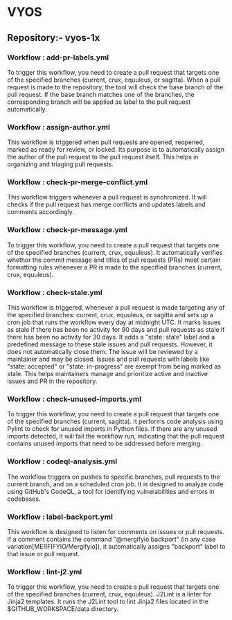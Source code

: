 # VYOS

## Repository:-  vyos-1x

### Workflow : add-pr-labels.yml
  To trigger this workflow, you need to create a pull request that targets one of the specified branches (current, crux, equuleus, or sagitta).
  When a pull request is made to the repository, the tool will check the base branch of the pull request.
  If the base branch matches one of the branches, the corresponding branch will be applied as label to the pull request automatically.

### Workflow : assign-author.yml
  This workflow is triggered when pull requests are opened, reopened, marked as ready for review, or locked. 
  Its purpose is to automatically assign the author of the pull request to the pull request itself.
  This helps in organizing and triaging pull requests.

### Workflow : check-pr-merge-conflict.yml
  This workflow triggers whenever a pull request is synchronized. 
  It will checks if the pull request has merge conflicts and updates labels and comments accordingly.

### Workflow : check-pr-message.yml
  To trigger this workflow, you need to create a pull request that targets one of the specified branches (current, crux, equuleus).
  It automatically verifies whether the commit message and titles of pull requests (PRs) meet certain formatting rules  whenever a PR is made to the specified branches (current, crux, equuleus).

### Workflow : check-stale.yml
  This workflow is triggered, whenever a pull request is made targeting any of the specified branches: current, crux, equuleus, or sagitta and sets up a cron job that runs the workflow every day at midnight UTC.
  It marks issues as stale if there has been no activity for 90 days and pull requests as stale if there has been no activity for 30 days. 
  It adds a "state: stale" label and a predefined message to these stale issues and pull requests. However, it does not automatically close them. The issue will be reviewed by a maintainer and may be closed.
  Issues and pull requests with labels like "state: accepted" or "state: in-progress" are exempt from being marked as stale. 
  This helps maintainers manage and prioritize active and inactive issues and PR in the repository.

### Workflow : check-unused-imports.yml
  To trigger this workflow, you need to create a pull request that targets one of the specified branches (current, sagitta).
  It performs code analysis using Pylint to check for unused imports in Python files.
  If there are any unused imports detected, it will fail the workflow run, indicating that the pull request contains unused imports that need to be addressed before merging.

### Workflow : codeql-analysis.yml
  The workflow triggers on pushes to specific branches, pull requests to the current branch, and on a scheduled cron job.
  It is designed to analyze code using GitHub's CodeQL, a tool for identifying vulnerabilities and errors in codebases.

### Workflow : label-backport.yml
  This workflow is designed to listen for comments on issues or pull requests.
  If a comment contains the command "@mergifyio backport" (in any case variation[MERFIFYIO/Mergifyio]), it automatically assigns "backport" label to that issue or pull request.

### Workflow : lint-j2.yml
  To trigger this workflow, you need to create a pull request that targets one of the specified branches (current, crux, equuleus).
  J2Lint is a linter for Jinja2 templates.
  It runs the J2Lint tool to lint Jinja2 files located in the $GITHUB_WORKSPACE/data directory.
